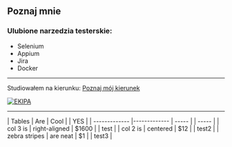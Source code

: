 ## Poznaj mnie

### Ulubione narzedzia testerskie:
- Selenium
- Appium
- Jira
- Docker

---

Studiowałem na kierunku:
[Poznaj mój kierunek](https://www.wsb.pl/)


[![EKIPA](https://i.ytimg.com/vi/Bh8U19RB5nI/hqdefault.jpg?sqp=-oaymwEXCPYBEIoBSFryq4qpAwkIARUAAIhCGAE=&rs=AOn4CLDzcWkwDEKb6o5MO6Hj0gXfTG8yBg)](https://www.youtube.com/watch?v=Bh8U19RB5nI)

---

| Tables        | Are           | Cool  | | YES  |
| ------------- |-------------  | ----- | | ----- |
| col 3 is      | right-aligned | $1600 | | test  |
| col 2 is      | centered      |   $12 | | test2 |
| zebra stripes | are neat      |    $1 | | test3 |


